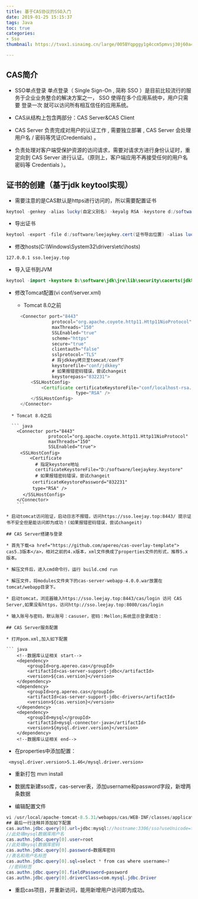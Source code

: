 ```yaml
---
title: 基于CAS协议的SSO入门
date: 2019-01-25 15:15:37
tags: Java
toc: true
categories:
- Sso
thumbnail: https://tvax1.sinaimg.cn/large/005BYqpggy1g4ccm5pmvsj30j60a4glz.jpg

---
```

## CAS简介

* SSO单点登录
单点登录（ Single Sign-On , 简称 SSO ）是目前比较流行的服务于企业业务整合的解决方案之一， SSO 使得在多个应用系统中，用户只需要 登录一次 就可以访问所有相互信任的应用系统。

* CAS从结构上包含两部分：CAS Server&CAS Client

* CAS Server 负责完成对用户的认证工作 , 需要独立部署 , CAS Server 会处理用户名 / 密码等凭证(Credentials) 。

* 负责处理对客户端受保护资源的访问请求，需要对请求方进行身份认证时，重定向到 CAS Server 进行认证。（原则上，客户端应用不再接受任何的用户名密码等 Credentials ）。

<!-- more -->
## 证书的创建（基于jdk keytool实现）

* 需要注意的是CAS默认是https进行访问的，所以需要配置证书

``` java
keytool -genkey -alias lucky(自定义别名) -keyalg RSA -keystore d:/software(存储位置)/jdkkey(存储名称)
```

* 导出证书

``` java
keytool -export -file d:/software/leejaykey.cert(证书导出位置) -alias lucky(之前设置的别名) -keystore d:/software/jdkkey(原来配置的key地址)
```

* 修改hosts(C:\Windows\System32\drivers\etc\hosts)

``127.0.0.1 sso.leejay.top ``
* 导入证书到JVM

``` java
keytool -import -keystore D:\software\jdk\jre\lib\security\cacerts(jdk地址) -file D:/software/leejaykey.cert(证书存放位置) -alias lucky(别名)
```

* 修改Tomcat配置(vi conf/server.xml)

  * Tomcat 8.0之前
  
  ``` java
	<Connector port="8443" 
				protocol="org.apache.coyote.http11.Http11NioProtocol"
                maxThreads="150"
			    SSLEnabled="true"
				scheme="https"
				secure="true"
				clientauth="false"
				sslprotocol="TLS"
				# 将jdkkey拷贝至tomcat/conf下
				keystorefile="conf/jdkkey"
				# 如果报错密码错误，尝试changeit
				keystorepass="832231">
        <SSLHostConfig>
            <Certificate certificateKeystoreFile="conf/localhost-rsa.jks"
                         type="RSA" />
        </SSLHostConfig>
    </Connector>
```
  * Tomcat 8.0之后
  
  ``` java
  	<Connector port="8443"
				protocol="org.apache.coyote.http11.Http11NioProtocol"
				maxThreads="150" 
				SSLEnabled="true">
　　  <SSLHostConfig>
         <Certificate
	       # 指定keystore地址
	       certificateKeystoreFile="D:/software/leejaykey.keystore"
           # 如果报错密码错误，尝试changeit
　　　　　　certificateKeystorePassword="832231"
　　　　　　type="RSA" />
　　   </SSLHostConfig>
	</Connector>
	```

* 启动tomcat访问验证，启动日志不报错，访问https://sso.leejay.top:8443/ 提示证书不安全但是能访问即为成功！(如果报错密码错误，尝试changeit)

## CAS Server搭建与登录

* 首先下载<a href="https://github.com/apereo/cas-overlay-template"> cas5.3版本</a>，相对之前的4.x版本，xml文件换成了properties文件的形式，推荐5.x版本。

* 解压文件后，进入cmd命令行，运行 build.cmd run

* 解压文件，将modules文件夹下的cas-server-webapp-4.0.0.war放置在tomcat/webapp目录下。

* 启动tomcat，浏览器输入https://sso.leejay.top:8443/cas/login 访问 CAS Server,如果没有https，访问http://sso.leejay.top:8080/cas/login

* 输入账号与密码，默认账号：casuser，密码：Mellon;系统显示登录成功：

## CAS Server服务配置

* 打开pom.xml,加入如下配置

``` java
    <!--数据库认证相关 start-->
    <dependency>
        <groupId>org.apereo.cas</groupId>
        <artifactId>cas-server-support-jdbc</artifactId>
        <version>${cas.version}</version>
    </dependency>
    <dependency>
        <groupId>org.apereo.cas</groupId>
        <artifactId>cas-server-support-jdbc-drivers</artifactId>
        <version>${cas.version}</version>
    </dependency>
    <dependency>
        <groupId>mysql</groupId>
        <artifactId>mysql-connector-java</artifactId>
        <version>${mysql.driver.version}</version>
    </dependency>
    <!--数据库认证相关 end-->

```
* 在properties中添加配置：

`` <mysql.driver.version>5.1.46</mysql.driver.version>``

* 重新打包 mvn install

* 数据库新建sso库，cas-server表，添加username和password字段，新增两条数据

* 编辑配置文件

``` java
vi /usr/local/apache-tomcat-8.5.31/webapps/cas/WEB-INF/classes/application.properties
## 最后一行注释并添加如下配置
cas.authn.jdbc.query[0].url=jdbc:mysql://hostname:3306/sso?useUnicode=true&characterEncoding=UTF-8&autoReconnect=true&useSSL=false 
//此处填mysql数据库用户名
cas.authn.jdbc.query[0].user=root
//此处填mysql数据库密码
cas.authn.jdbc.query[0].password=数据库密码
//表名和用户名标签
cas.authn.jdbc.query[0].sql=select * from cas where username=?
 //密码标签
cas.authn.jdbc.query[0].fieldPassword=password
cas.authn.jdbc.query[0].driverClass=com.mysql.jdbc.Driver

```
* 重启cas项目，并重新访问，能用新增用户访问即为成功。
